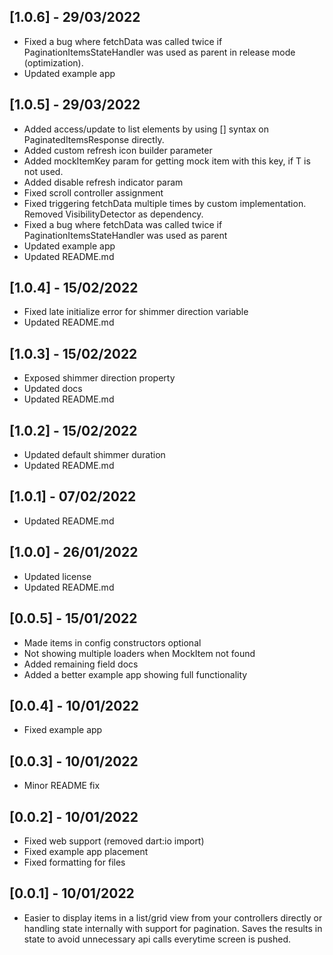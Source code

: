 ## [1.0.6] - 29/03/2022

* Fixed a bug where fetchData was called twice if PaginationItemsStateHandler was used as parent in release mode (optimization).
* Updated example app

## [1.0.5] - 29/03/2022

* Added access/update to list elements by using [] syntax on PaginatedItemsResponse directly.
* Added custom refresh icon builder parameter
* Added mockItemKey param for getting mock item with this key, if T is not used.
* Added disable refresh indicator param
* Fixed scroll controller assignment
* Fixed triggering fetchData multiple times by custom implementation. Removed VisibilityDetector as dependency.
* Fixed a bug where fetchData was called twice if PaginationItemsStateHandler was used as parent
* Updated example app
* Updated README.md

## [1.0.4] - 15/02/2022

* Fixed late initialize error for shimmer direction variable
* Updated README.md

## [1.0.3] - 15/02/2022

* Exposed shimmer direction property
* Updated docs
* Updated README.md

## [1.0.2] - 15/02/2022

* Updated default shimmer duration
* Updated README.md

## [1.0.1] - 07/02/2022

* Updated README.md

## [1.0.0] - 26/01/2022

* Updated license
* Updated README.md

## [0.0.5] - 15/01/2022

* Made items in config constructors optional
* Not showing multiple loaders when MockItem not found
* Added remaining field docs
* Added a better example app showing full functionality

## [0.0.4] - 10/01/2022

* Fixed example app

## [0.0.3] - 10/01/2022

* Minor README fix

## [0.0.2] - 10/01/2022

* Fixed web support (removed dart:io import)
* Fixed example app placement
* Fixed formatting for files

## [0.0.1] - 10/01/2022

* Easier to display items in a list/grid view from your controllers directly or handling state
  internally with support for pagination. Saves the results in state to avoid unnecessary api calls
  everytime screen is pushed.
